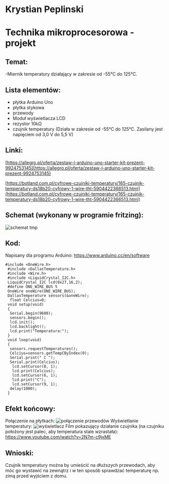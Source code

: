 # Krystian Peplinski
# Technika mikroprocesorowa - projekt

## Temat:

-Miernik temperatury działający w zakresie od -55°C do 125°C.

## Lista elementów:

- płytka Arduino Uno
- płytka stykowa
- przewody
- Moduł wyświetlacza LCD
- rezystor 10kΩ
- czujnik temperatury (Działa w zakresie od -55°C do 125°C. Zasilany jest napięciem od 3,0 V do 5,5 V)

## Linki:
[https://allegro.pl/oferta/zestaw-l-arduino-uno-starter-kit-prezent-9924753145](https://allegro.pl/oferta/zestaw-l-arduino-uno-starter-kit-prezent-9924753145)

[https://botland.com.pl/cyfrowe-czujniki-temperatury/165-czujnik-temperatury-ds18b20-cyfrowy-1-wire-tht-5904422366513.html](https://botland.com.pl/cyfrowe-czujniki-temperatury/165-czujnik-temperatury-ds18b20-cyfrowy-1-wire-tht-5904422366513.html)

## Schemat (wykonany w programie fritzing):

![schemat tmp](https://user-images.githubusercontent.com/93950820/153689029-58769ab3-31d8-41a1-bb30-d4678e8442fa.jpg)


## Kod:
Napisany dla programu Arduino: https://www.arduino.cc/en/software
```
#include <OneWire.h>
 #include <DallasTemperature.h>
 #include <Wire.h>
 #include <LiquidCrystal_I2C.h>
 LiquidCrystal_I2C lcd(0x27,16,2);
 #define ONE_WIRE_BUS 5
 OneWire oneWire(ONE_WIRE_BUS);
 DallasTemperature sensors(&oneWire);
  float Celcius=0;
 void setup(void)
 {
  Serial.begin(9600);
  sensors.begin();
  lcd.init();
  lcd.backlight();
  lcd.print("Temperatura:");
 }
 void loop(void)
 {
  sensors.requestTemperatures();
  Celcius=sensors.getTempCByIndex(0);
  Serial.print(" C ");
  Serial.print(Celcius);
   lcd.setCursor(0, 1);
   lcd.print(Celcius);
   lcd.setCursor(6, 1);
   lcd.print("C");
   lcd.setCursor(9, 1);
  delay(1000);
 }
 ```
 ## Efekt końcowy:
 Połączenie na płytkach:
 ![połączenie przewodów](https://user-images.githubusercontent.com/93950820/153688355-ed23ed3b-4cc3-44b5-a99c-144ae602b289.jpg)
 Wyświetlanie temperatury:
 ![wyświetlacz](https://user-images.githubusercontent.com/93950820/153688427-c6b5e8bb-8864-4769-8f1a-183be957870a.jpg)
Film pokazujący działanie czujnika (na czujniku położony jest palec, aby temperatura stale wzrastała):
https://www.youtube.com/watch?v=2N7m-c9jxME

## Wnioski:
Czujnik temperatury można by umieścić na dłuższych przewodach, aby móc go wystawić na zewnątrz i w ten sposób sprawdzać temperaturę np. zimą przed wyjściem z domu.
